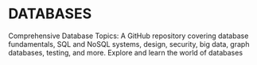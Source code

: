# DATABASES
Comprehensive Database Topics: A GitHub repository covering database fundamentals, SQL and NoSQL systems, design, security, big data, graph databases, testing, and more. Explore and learn the world of databases
